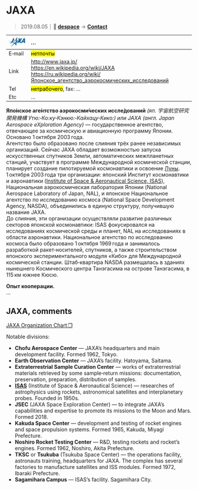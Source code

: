 # JAXA
> 2019.08.05 ┊ **🚀 [despace](index.md)** → **[Contact](contact.md)**

|[![](f/contact/j/jaxa_logo1_thumb.jpg)](f/contact/j/jaxa_logo1.png)|*…*|
|:--|:--|
|E‑mail| <mark>нетпочты</mark> |
|Link| <http://www.jaxa.jp/><br> <https://en.wikipedia.org/wiki/JAXA><br> <https://ru.wikipedia.org/wiki/Японское_агентство_аэрокосмических_исследований> |
|Tel| <mark>нетрабочего</mark>, fax: … |
|Etc| … |

**Япо́нское аге́нтство аэрокосми́ческих иссле́дований** *(яп. 宇宙航空研究開発機構 Утю:‑Ко:ку‑Кэнкю:‑Кайхацу‑Кико:) или JAXA (англ. Japan Aerospace eXploration Agency)* — государственное агентство, отвечающее за космическую и авиационную программу Японии. Основано 1 октября 2003 года.  
Агентство было образовано после слияния трёх ранее независимых организаций. Сейчас JAXA обладает возможностью запуска искусственных спутников Земли, автоматических межпланетных станций, участвует в программе Международной космической станции, планирует создание пилотируемой космонавтики и освоение [Луны](moon.md).  
1 октября 2003 года три организации: японский Институт космонавтики и аэронавтики ([Institute of Space & Aeronautical Science, ISAS](03_isas.md)), Национальная аэрокосмическая лаборатория Японии (National Aerospace Laboratory of Japan, NAL), и японское Национальное агентство по исследованию космоса (National Space Development Agency, NASDA), объединились в единую структуру, получившую название JAXA.  
До слияния, эти организации осуществляли развитие различных секторов японской космонавтики: ISAS фокусировался на исследованиях космической среды и планет, NAL на исследованиях в области аэронавтики. Национальное агентство по исследованию космоса было образовано 1 октября 1969 года и занималось разработкой ракет‑носителей, спутников, а также строительством японского экспериментального модуля «Кибо» для Международной космической станции. Штаб‑квартира NASDA размещалась в зданиях нынешнего Космического центра Танэгасима на острове Танэгасима, в 115 км южнее Кюсю.

**Опыт кооперации.**  
…


<p style="page-break-after:always"> </p>

## JAXA, comments

[JAXA Organization Chart ❐](f/contact/j/jaxa_org_chart.pdf)

Notable divisions:

   - **Chofu Aerospace Center** — JAXA’s headquarters and main development facility. Formed 1962, Tokyo.
   - **Earth Observation Center** — JAXA’s facility. Hatoyama, Saitama.
   - **Extraterrestrial Sample Curation Center** — works of extraterrestrial materials retrieved by some sample‑return missions: documentation, preservation, preparation, distribution of samples.
   - **[ISAS](03_isas.md)** (Institute of Space & Aeronautical Science) — researches of astrophysics using rockets, astronomical satellites and interplanetary probes. Founded in 1950s.
   - **JSEC** (JAXA Space Exploration Center) — to integrate JAXA’s capabilities and expertise to promote its missions to the Moon and Mars. Formed 2018.
   - **Kakuda Space Center** — development and testing of rocket engines and space propulsion systems. Formed 1965, Kakuda, Miyagi Prefecture.
   - **Noshiro Rocket Testing Center** — R&D, testing rockets and rocket’s engines. Formed 1962, Noshiro, Akita Prefecture.
   - **TKSC** or **Tsukuba** (Tsukuba Space Center) — the operations facility, astronauts training, headquarters for JAXA. The complex has several factories to manufacture satellites and ISS modules. Formed 1972, Ibaraki Prefecture.
   - **Sagamihara Campus** — ISAS’s facility. Sagamihara City.

